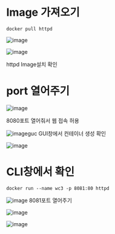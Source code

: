 # Image 가져오기
```
docker pull httpd
```
![image](https://user-images.githubusercontent.com/81672260/144533848-a37602f8-5a6f-444f-ac84-5f71f6ddf244.png)

![image](https://user-images.githubusercontent.com/81672260/144533856-f6609949-033b-4721-a830-2b0d981e5a87.png)

httpd Image설치 확인

# port 열어주기
![image](https://user-images.githubusercontent.com/81672260/144533929-6c4a1e14-cd44-4532-add0-5874e6606821.png)

8080포트 열어줘서 웹 접속 허용

![image](https://user-images.githubusercontent.com/81672260/144533973-bf02bde6-f209-4670-9bfb-731c2846fb49.png)guc
GUI창에서 컨테이너 생성 확인

![image](https://user-images.githubusercontent.com/81672260/144534130-0f20a6e1-066e-4bee-94c3-c83cc3a4d812.png)


# CLI창에서 확인

```
docker run --name wc3 -p 8081:80 httpd
```

![image](https://user-images.githubusercontent.com/81672260/144534439-37d03c23-8108-4321-899f-c6c05587b92a.png)
 8081포트 열어주기
 
 
 ![image](https://user-images.githubusercontent.com/81672260/144534510-36107a40-ffb2-4e3e-a9e9-3dc743b32320.png)


![image](https://user-images.githubusercontent.com/81672260/144534531-1ffb35fc-d30c-472d-a275-72d704860e8e.png)
